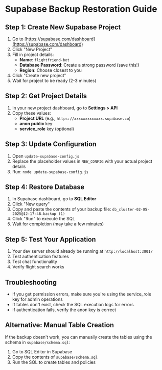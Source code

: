 # Supabase Backup Restoration Guide

## Step 1: Create New Supabase Project

1. Go to [https://supabase.com/dashboard](https://supabase.com/dashboard)
2. Click "New Project"
3. Fill in project details:
   - **Name**: `flightfriend-bot`
   - **Database Password**: Create a strong password (save this!)
   - **Region**: Choose closest to you
4. Click "Create new project"
5. Wait for project to be ready (2-3 minutes)

## Step 2: Get Project Details

1. In your new project dashboard, go to **Settings > API**
2. Copy these values:
   - **Project URL** (e.g., `https://xxxxxxxxxxxxx.supabase.co`)
   - **anon public** key
   - **service_role** key (optional)

## Step 3: Update Configuration

1. Open `update-supabase-config.js`
2. Replace the placeholder values in `NEW_CONFIG` with your actual project details
3. Run: `node update-supabase-config.js`

## Step 4: Restore Database

1. In Supabase dashboard, go to **SQL Editor**
2. Click "New query"
3. Copy and paste the contents of your backup file: `db_cluster-02-05-2025@12-17-48.backup (1)`
4. Click "Run" to execute the SQL
5. Wait for completion (may take a few minutes)

## Step 5: Test Your Application

1. Your dev server should already be running at `http://localhost:3001/`
2. Test authentication features
3. Test chat functionality
4. Verify flight search works

## Troubleshooting

- If you get permission errors, make sure you're using the service_role key for admin operations
- If tables don't exist, check the SQL execution logs for errors
- If authentication fails, verify the anon key is correct

## Alternative: Manual Table Creation

If the backup doesn't work, you can manually create the tables using the schema in `supabase/schema.sql`:

1. Go to SQL Editor in Supabase
2. Copy the contents of `supabase/schema.sql`
3. Run the SQL to create tables and policies
